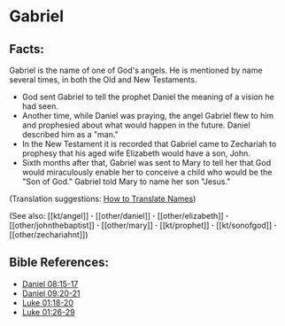 # Gabriel #

## Facts: ##

Gabriel is the name of one of God's angels. He is mentioned by name several times, in both the Old and New Testaments.

 * God sent Gabriel to tell the prophet Daniel the meaning of a vision he had seen.
 * Another time, while Daniel was praying, the angel Gabriel flew to him and prophesied about what would happen in the future. Daniel described him as a "man."
 * In the New Testament it is recorded that Gabriel came to Zechariah to prophesy that his aged wife Elizabeth would have a son, John.
 * Sixth months after that, Gabriel was sent to Mary to tell her that God would miraculously enable her to conceive a child who would be the "Son of God." Gabriel told Mary to name her son "Jesus."
	
(Translation suggestions: [How to Translate Names](en/ta-vol1/translate/man/translate-names))

(See also: [[kt/angel]] **·** [[other/daniel]] **·** [[other/elizabeth]] **·** [[other/johnthebaptist]] **·** [[other/mary]] **·** [[kt/prophet]] **·** [[kt/sonofgod]] **·** [[other/zechariahnt]])

## Bible References: ##

* [Daniel 08:15-17](en/tn/dan/help/08/15)
* [Daniel 09:20-21](en/tn/dan/help/09/20)
* [Luke 01:18-20](en/tn/luk/help/01/18)
* [Luke 01:26-29](en/tn/luk/help/01/26)